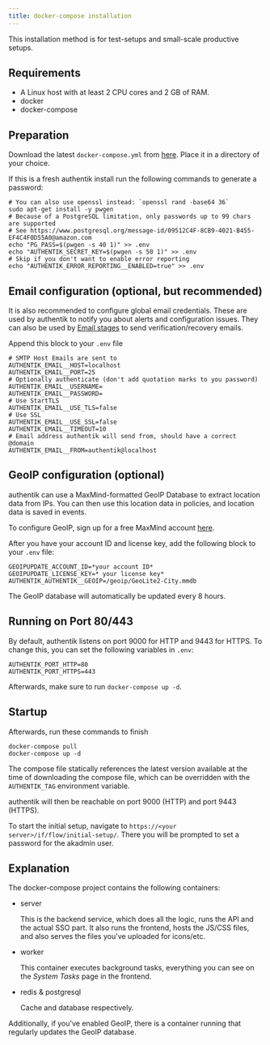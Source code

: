 ```yaml
---
title: docker-compose installation
---
```


This installation method is for test-setups and small-scale productive setups.

## Requirements

- A Linux host with at least 2 CPU cores and 2 GB of RAM.
- docker
- docker-compose

## Preparation

Download the latest `docker-compose.yml` from [here](https://goauthentik.io/docker-compose.yml). Place it in a directory of your choice.

If this is a fresh authentik install run the following commands to generate a password:

```shell
# You can also use openssl instead: `openssl rand -base64 36`
sudo apt-get install -y pwgen
# Because of a PostgreSQL limitation, only passwords up to 99 chars are supported
# See https://www.postgresql.org/message-id/09512C4F-8CB9-4021-B455-EF4C4F0D55A0@amazon.com
echo "PG_PASS=$(pwgen -s 40 1)" >> .env
echo "AUTHENTIK_SECRET_KEY=$(pwgen -s 50 1)" >> .env
# Skip if you don't want to enable error reporting
echo "AUTHENTIK_ERROR_REPORTING__ENABLED=true" >> .env
```

## Email configuration (optional, but recommended)

It is also recommended to configure global email credentials. These are used by authentik to notify you about alerts and configuration issues. They can also be used by [Email stages](../flow/stages/email/) to send verification/recovery emails.

Append this block to your `.env` file

```shell
# SMTP Host Emails are sent to
AUTHENTIK_EMAIL__HOST=localhost
AUTHENTIK_EMAIL__PORT=25
# Optionally authenticate (don't add quotation marks to you password)
AUTHENTIK_EMAIL__USERNAME=
AUTHENTIK_EMAIL__PASSWORD=
# Use StartTLS
AUTHENTIK_EMAIL__USE_TLS=false
# Use SSL
AUTHENTIK_EMAIL__USE_SSL=false
AUTHENTIK_EMAIL__TIMEOUT=10
# Email address authentik will send from, should have a correct @domain
AUTHENTIK_EMAIL__FROM=authentik@localhost
```

## GeoIP configuration (optional)

authentik can use a MaxMind-formatted GeoIP Database to extract location data from IPs. You can then use this location data in policies, and location data is saved in events.

To configure GeoIP, sign up for a free MaxMind account [here](https://www.maxmind.com/en/geolite2/signup).

After you have your account ID and license key, add the following block to your `.env` file:

```shell
GEOIPUPDATE_ACCOUNT_ID=*your account ID*
GEOIPUPDATE_LICENSE_KEY=* your license key*
AUTHENTIK_AUTHENTIK__GEOIP=/geoip/GeoLite2-City.mmdb
```

The GeoIP database will automatically be updated every 8 hours.

## Running on Port 80/443

By default, authentik listens on port 9000 for HTTP and 9443 for HTTPS. To change this, you can set the following variables in `.env`:

```shell
AUTHENTIK_PORT_HTTP=80
AUTHENTIK_PORT_HTTPS=443
```

Afterwards, make sure to run `docker-compose up -d`.

## Startup

Afterwards, run these commands to finish

```shell
docker-compose pull
docker-compose up -d
```

The compose file statically references the latest version available at the time of downloading the compose file, which can be overridden with the `AUTHENTIK_TAG` environment variable.

authentik will then be reachable on port 9000 (HTTP) and port 9443 (HTTPS).

To start the initial setup, navigate to `https://<your server>/if/flow/initial-setup/`. There you will be prompted to set a password for the akadmin user.

## Explanation

The docker-compose project contains the following containers:

- server

    This is the backend service, which does all the logic, runs the API and the actual SSO part. It also runs the frontend, hosts the JS/CSS files, and also serves the files you've uploaded for icons/etc.

- worker

    This container executes background tasks, everything you can see on the *System Tasks* page in the frontend.

- redis & postgresql

    Cache and database respectively.

Additionally, if you've enabled GeoIP, there is a container running that regularly updates the GeoIP database.
